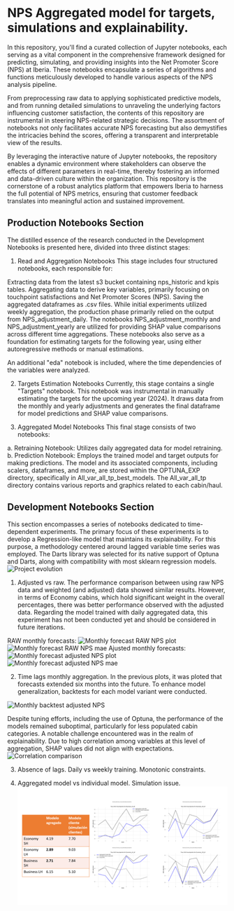 # NPS Aggregated model for targets, simulations and explainability.

In this repository, you'll find a curated collection of Jupyter notebooks, each serving as a vital component in the comprehensive framework designed for predicting, simulating, and providing insights into the Net Promoter Score (NPS) at Iberia. These notebooks encapsulate a series of algorithms and functions meticulously developed to handle various aspects of the NPS analysis pipeline.

From preprocessing raw data to applying sophisticated predictive models, and from running detailed simulations to unraveling the underlying factors influencing customer satisfaction, the contents of this repository are instrumental in steering NPS-related strategic decisions. The assortment of notebooks not only facilitates accurate NPS forecasting but also demystifies the intricacies behind the scores, offering a transparent and interpretable view of the results.

By leveraging the interactive nature of Jupyter notebooks, the repository enables a dynamic environment where stakeholders can observe the effects of different parameters in real-time, thereby fostering an informed and data-driven culture within the organization. This repository is the cornerstone of a robust analytics platform that empowers Iberia to harness the full potential of NPS metrics, ensuring that customer feedback translates into meaningful action and sustained improvement.

## Production Notebooks Section
The distilled essence of the research conducted in the Development Notebooks is presented here, divided into three distinct stages:

1. Read and Aggregation Notebooks
This stage includes four structured notebooks, each responsible for:

Extracting data from the latest s3 bucket containing nps_historic and kpis tables.
Aggregating data to derive key variables, primarily focusing on touchpoint satisfactions and Net Promoter Scores (NPS).
Saving the aggregated dataframes as .csv files.
While initial experiments utilized weekly aggregation, the production phase primarily relied on the output from NPS_adjustment_daily. The notebooks NPS_adjustment_monthly and NPS_adjustment_yearly are utilized for providing SHAP value comparisons across different time aggregations. These notebooks also serve as a foundation for estimating targets for the following year, using either autoregressive methods or manual estimations.

An additional "eda" notebook is included, where the time dependencies of the variables were analyzed.

2. Targets Estimation Notebooks
Currently, this stage contains a single "Targets" notebook. This notebook was instrumental in manually estimating the targets for the upcoming year (2024). It draws data from the monthly and yearly adjustments and generates the final dataframe for model predictions and SHAP value comparisons.

3. Aggregated Model Notebooks
This final stage consists of two notebooks:

a. Retraining Notebook: Utilizes daily aggregated data for model retraining.
b. Prediction Notebook: Employs the trained model and target outputs for making predictions.
The model and its associated components, including scalers, dataframes, and more, are stored within the OPTUNA_EXP directory, specifically in All_var_all_tp_best_models. The All_var_all_tp directory contains various reports and graphics related to each cabin/haul.


## Development Notebooks Section
This section encompasses a series of notebooks dedicated to time-dependent experiments. The primary focus of these experiments is to develop a Regression-like model that maintains its explainability. For this purpose, a methodology centered around lagged variable time series was employed. The Darts library was selected for its native support of Optuna and Darts, along with compatibility with most sklearn regression models.
![Project evolution](project_evolution.png)

1. Adjusted vs raw. 
The performance comparison between using raw NPS data and weighted (and adjusted) data showed similar results. However, in terms of Economy cabins, which hold significant weight in the overall percentages, there was better performance observed with the adjusted data. Regarding the model trained with daily aggregated data, this experiment has not been conducted yet and should be considered in future iterations.

RAW monthly forecasts:
![Monthly forecast RAW NPS plot](NPS_raw_forecast.png)
![Monthly forecast RAW NPS mae](NPS_raw_mae.png)
Ajusted monthly forecasts:
![Monthly forecast adjusted NPS plot](NPS_adjusted_forecast.png)
![Monthly forecast adjusted NPS mae](NPS_adjusted_mae.png)

2. Time lags monthly aggregation. 
In the previous plots, it was ploted that forecasts extended six months into the future. To enhance model generalization, backtests for each model variant were conducted.

![Monthly backtest adjusted NPS](NPS_adjusted_backtest.png)

Despite tuning efforts, including the use of Optuna, the performance of the models remained suboptimal, particularly for less populated cabin categories. A notable challenge encountered was in the realm of explainability. Due to high correlation among variables at this level of aggregation, SHAP values did not align with expectations.
![Correlation comparison](correlation_comparison.png)

3. Absence of lags. Daily vs weekly training. Monotonic constraints.






4. Aggregated model vs individual model. Simulation issue.
![Model Comparison with real 2023 data](model_comparison.png)